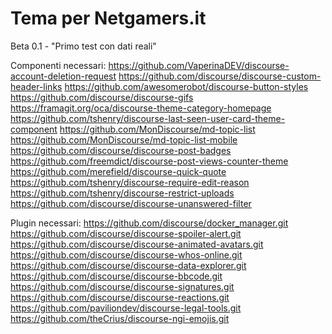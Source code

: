 # Tema per Netgamers.it

Beta 0.1 - "Primo test con dati reali"

Componenti necessari:
https://github.com/VaperinaDEV/discourse-account-deletion-request
https://github.com/discourse/discourse-custom-header-links
https://github.com/awesomerobot/discourse-button-styles
https://github.com/discourse/discourse-gifs
https://framagit.org/oca/discourse-theme-category-homepage
https://github.com/tshenry/discourse-last-seen-user-card-theme-component
https://github.com/MonDiscourse/md-topic-list
https://github.com/MonDiscourse/md-topic-list-mobile
https://github.com/discourse/discourse-post-badges
https://github.com/freemdict/discourse-post-views-counter-theme
https://github.com/merefield/discourse-quick-quote
https://github.com/tshenry/discourse-require-edit-reason
https://github.com/tshenry/discourse-restrict-uploads
https://github.com/discourse/discourse-unanswered-filter

Plugin necessari:
https://github.com/discourse/docker_manager.git
https://github.com/discourse/discourse-spoiler-alert.git
https://github.com/discourse/discourse-animated-avatars.git
https://github.com/discourse/discourse-whos-online.git
https://github.com/discourse/discourse-data-explorer.git
https://github.com/discourse/discourse-bbcode.git
https://github.com/discourse/discourse-signatures.git
https://github.com/discourse/discourse-reactions.git
https://github.com/paviliondev/discourse-legal-tools.git
https://github.com/theCrius/discourse-ngi-emojis.git